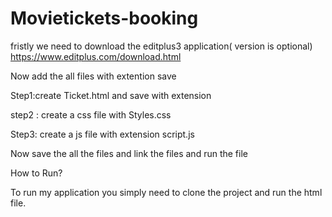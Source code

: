 # Movietickets-booking


fristly we need to download the editplus3 application( version is optional)
https://www.editplus.com/download.html

Now add the all files with extention save

Step1:create Ticket.html 
and save with extension

step2 : create a css file with Styles.css

Step3: create a js file with extension script.js

Now save the all the files and link the files and run the file 

How to Run?

To run my application you simply need to clone the project and run the html file.
